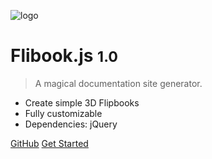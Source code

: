 ![logo](https://freeiconshop.com/wp-content/uploads/edd/book-flat.png)

# Flibook.js <small>1.0</small>

> A magical documentation site generator.

* Create simple 3D Flipbooks
* Fully customizable
* Dependencies: jQuery

[GitHub](https://github.com/joerez/flipbook-library)
[Get Started](#flipbook-library)

